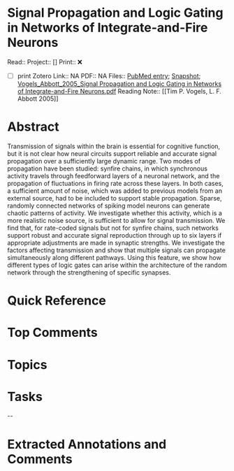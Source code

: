 

# Signal Propagation and Logic Gating in Networks of Integrate-and-Fire Neurons
Read:: 
Project:: []
Print::  ❌
- [ ] print 
Zotero Link:: NA
PDF:: NA
Files:: [PubMed entry](file://); [Snapshot](file:///home/michaelt/Insync/m@tarlton.info/Google%20Drive/06.%20Zotero/storage/ZWYYY7TI/10786.html); [Vogels_Abbott_2005_Signal Propagation and Logic Gating in Networks of Integrate-and-Fire Neurons.pdf](file:///home/michaelt/Insync/m@tarlton.info/Google%20Drive/06.%20Zotero/storage/I2J5BEB6/Vogels_Abbott_2005_Signal%20Propagation%20and%20Logic%20Gating%20in%20Networks%20of%20Integrate-and-Fire%20Neurons.pdf)
Reading Note:: [[Tim P. Vogels, L. F. Abbott 2005]]

# Abstract
Transmission of signals within the brain is essential for cognitive function, but it is not clear how neural circuits support reliable and accurate signal propagation over a sufficiently large dynamic range. Two modes of propagation have been studied: synfire chains, in which synchronous activity travels through feedforward layers of a neuronal network, and the propagation of fluctuations in firing rate across these layers. In both cases, a sufficient amount of noise, which was added to previous models from an external source, had to be included to support stable propagation. Sparse, randomly connected networks of spiking model neurons can generate chaotic patterns of activity. We investigate whether this activity, which is a more realistic noise source, is sufficient to allow for signal transmission. We find that, for rate-coded signals but not for synfire chains, such networks support robust and accurate signal reproduction through up to six layers if appropriate adjustments are made in synaptic strengths. We investigate the factors affecting transmission and show that multiple signals can propagate simultaneously along different pathways. Using this feature, we show how different types of logic gates can arise within the architecture of the random network through the strengthening of specific synapses.

# Quick Reference


# Top Comments


# Topics


# Tasks


--
# Extracted Annotations and Comments